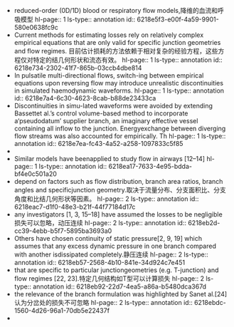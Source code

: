 - reduced-order (0D/1D) blood or respiratory flow models,降维的血流和呼吸模型
  hl-page:: 1
  ls-type:: annotation
  id:: 6218e5f3-e00f-4a59-9901-580e0638fc9c
- Current methods for estimating losses rely on relatively complex empirical equations that are only valid for specific junction geometries and flow regimes. 目前估计损耗的方法依赖于相对复杂的经验方程，这些方程仅对特定的结几何形状和流态有效。
  hl-page:: 1
  ls-type:: annotation
  id:: 6218e734-2302-41f7-865b-03ccb4dbe814
- In pulsatile multi-directional flows, switch-ing between empirical equations upon reversing flow may introduce unrealistic discontinuities in simulated haemodynamic waveforms.
  hl-page:: 1
  ls-type:: annotation
  id:: 6218e7a4-6c30-4623-8cab-b88de23433ca
- Discontinuities in simu-lated waveforms were avoided by extending Bassettet al.’s control volume-based method to incorporate a‘pseudodatum’ supplier branch, an imaginary effective vessel containing all inflow to the junction. Energyexchange between diverging flow streams was also accounted for empirically. Th
  hl-page:: 1
  ls-type:: annotation
  id:: 6218e7ea-fc43-4a52-a258-1097833c5f85
-
- Similar models have beenapplied to study flow in airways [12–14]
  hl-page:: 1
  ls-type:: annotation
  id:: 6218ea17-7633-4e95-bdda-bf4e0c501a20
- depend on factors such as flow distribution, branch area ratios, branch angles and specificjunction geometry.取决于流量分布、分支面积比、分支角度和比结几何形状等因素。
  hl-page:: 2
  ls-type:: annotation
  id:: 6218eac7-d1f0-48e3-b21f-44f77184d17c
- any investigators [1, 3, 15–18] have assumed the losses to be negligible损失可以忽略，动压连续
  hl-page:: 2
  ls-type:: annotation
  id:: 6218eb2d-cc39-4ebb-b5f7-5895ba3693a0
- Others have chosen continuity of static pressure[2, 9, 19] which assumes that any excess dynamic pressure in one branch compared with another isdissipated completely.静压连续
  hl-page:: 2
  ls-type:: annotation
  id:: 6218eb57-2568-4b10-841e-34d924c7e451
- that are specific to particular junctiongeometries (e.g. T-junction) and flow regimes [22, 23].特定几何结构如T型可以计算损失
  hl-page:: 2
  ls-type:: annotation
  id:: 6218eb92-22d7-4ea5-a86a-b5480dca367d
- the relevance of the branch formulation was highlighted by Sanet al.[24]认为分岔处的损失不可忽略
  hl-page:: 2
  ls-type:: annotation
  id:: 6218ebdc-1560-4d26-96a1-70db5e22437f
-